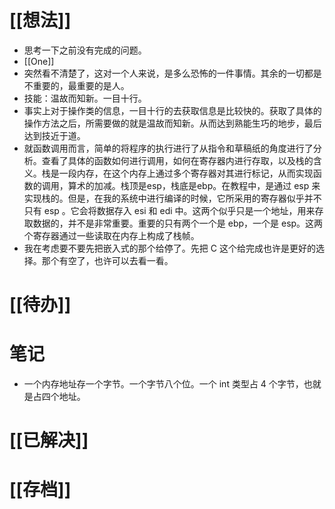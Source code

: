 # [[想法]]
- 思考一下之前没有完成的问题。
- [[One]]
- 突然看不清楚了，这对一个人来说，是多么恐怖的一件事情。其余的一切都是不重要的，最重要的是人。
- 技能：温故而知新。一目十行。
- 事实上对于操作类的信息，一目十行的去获取信息是比较快的。获取了具体的操作方法之后，所需要做的就是温故而知新。从而达到熟能生巧的地步，最后达到技近于道。
- 就函数调用而言，简单的将程序的执行进行了从指令和草稿纸的角度进行了分析。查看了具体的函数如何进行调用，如何在寄存器内进行存取，以及栈的含义。栈是一段内存，在这个内存上通过多个寄存器对其进行标记，从而实现函数的调用，算术的加减。栈顶是esp，栈底是ebp。在教程中，是通过 esp 来实现栈的。但是，在我的系统中进行编译的时候，它所采用的寄存器似乎并不只有 esp 。它会将数据存入 esi 和  edi 中。这两个似乎只是一个地址，用来存取数据的，并不是非常重要。重要的只有两个一个是 ebp，一个是 esp。这两个寄存器通过一些读取在内存上构成了栈帧。
- 我在考虑要不要先把嵌入式的那个给停了。先把 C 这个给完成也许是更好的选择。那个有空了，也许可以去看一看。

# [[待办]]

# 笔记
- 一个内存地址存一个字节。一个字节八个位。一个 int 类型占 4 个字节，也就是占四个地址。

# [[已解决]]

# [[存档]]
